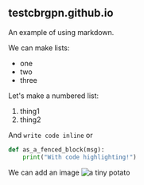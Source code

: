 testcbrgpn.github.io
--------------------

An example of using markdown.

We can make lists:
* one
* two
* three

Let's make a numbered list:

1. thing1
2. thing2


And `write code inline` or 
```.py
def as_a_fenced_block(msg):
    print("With code highlighting!")
```

We can add an image
![a tiny potato](https://github.com/testcbrgpn/testcbrgpn.github.io/blob/master/tiny-potato.jpg "A tiny potato.")

